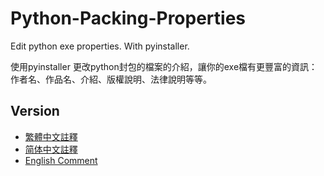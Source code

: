 # Python-Packing-Properties
Edit python exe properties. With pyinstaller.

使用pyinstaller
更改python封包的檔案的介紹，讓你的exe檔有更豐富的資訊：作者名、作品名、介紹、版權說明、法律說明等等。

## Version
* [繁體中文註釋](version-註解(繁體).txt)
* [简体中文註釋](version-注解(简体).txt)
* [English Comment](version-model.txt)
